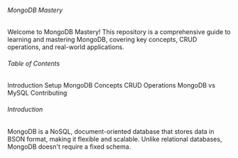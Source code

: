 ###### MongoDB Mastery

Welcome to MongoDB Mastery! This repository is a comprehensive guide to learning and mastering MongoDB, covering key concepts, CRUD operations, and real-world applications.

###### Table of Contents

Introduction
Setup
MongoDB Concepts
CRUD Operations
MongoDB vs MySQL
Contributing

###### Introduction

MongoDB is a NoSQL, document-oriented database that stores data in BSON format, making it flexible and scalable. Unlike relational databases, MongoDB doesn't require a fixed schema.

